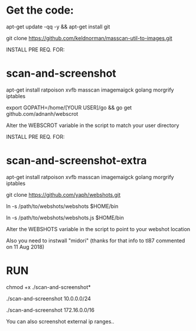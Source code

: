 
# Get the code: 

 apt-get update -qq -y && apt-get install git
 
 git clone  https://github.com/keldnorman/masscan-util-to-images.git

INSTALL PRE REQ. FOR:
# scan-and-screenshot

apt-get install ratpoison xvfb masscan imagemaigck golang morgrify iptables
 
export GOPATH=/home/[YOUR USER]/go && go get github.com/adnanh/webscrot
 
Alter the WEBSCROT variable in the script to match your user directory

INSTALL PRE REQ. FOR:
# scan-and-screenshot-extra

apt-get install ratpoison xvfb masscan imagemaigck golang morgrify iptables

git clone https://github.com/yaph/webshots.git

ln -s /path/to/webshots/webshots $HOME/bin

ln -s /path/to/webshots/webshots.js $HOME/bin

Alter the WEBSHOTS variable in the script to point to your webshot location

Also you need to instwall "midori" (thanks for that info to tl87 commented on 11 Aug 2018)

# RUN

chmod +x ./scan-and-screenshot*

./scan-and-screenshot 10.0.0.0/24

./scan-and-screenshot 172.16.0.0/16

You can also screenshot external ip ranges..
